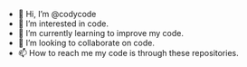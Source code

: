 - 👋 Hi, I’m @codycode
- 👀 I’m interested in code.
- 🌱 I’m currently learning to improve my code.
- 💞️ I’m looking to collaborate on code.
- 📫 How to reach me my code is through these repositories.

<!---
codycode/codycode is a ✨ special ✨ repository because its `README.md` (this file) appears on your GitHub profile.
You can click the Preview link to take a look at your changes.
--->
